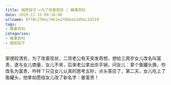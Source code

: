 ```yaml
---
title: 搞笑段子->为了改善现状 | 糗事百科
date: 2019-11-15 09:34:08
urlname: 0ff0c278ec79e1e170bba22d9ac2d319
tags: 
- 糗事百科
categories:
- 糗事百科
- 搞笑段子
---
```

家境较清贫，为了改善现状，二货老公有天突发奇想，想给三周岁女儿改名叫富贵，遂与女儿商量，女儿不肯，后来老公拿出杀手锏，问女儿：拿个鱼罐头换，你改名为富贵，咋样？只见女儿认真的思考五秒，点头答应了，第二天，女儿吃上了鱼罐头，他爹如愿给女儿改了新名字：姜富贵！


